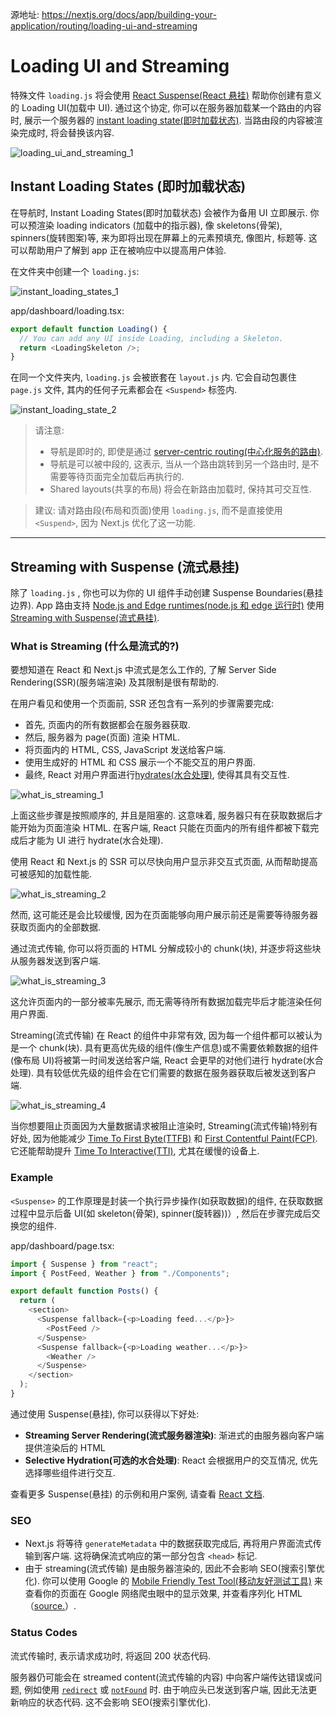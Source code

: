 源地址: https://nextjs.org/docs/app/building-your-application/routing/loading-ui-and-streaming

# Loading UI and Streaming

特殊文件 `loading.js` 将会使用 [React Suspense(React 悬挂)](https://react.dev/reference/react/Suspense) 帮助你创建有意义的 Loading UI(加载中 UI). 通过这个协定, 你可以在服务器加载某一个路由的内容时, 展示一个服务器的 [instant loading state(即时加载状态)](https://nextjs.org/docs/app/building-your-application/routing/loading-ui-and-streaming#instant-loading-states). 当路由段的内容被渲染完成时, 将会替换该内容.

![loading_ui_and_streaming_1](https://nextjs.org/_next/image?url=%2Fdocs%2Fdark%2Floading-ui.png&w=3840&q=75&dpl=dpl_Ejtt9BCyCFNeRJdBoVsM9Es9x8xe)

## Instant Loading States (即时加载状态)

在导航时, Instant Loading States(即时加载状态) 会被作为备用 UI 立即展示. 你可以预渲染 loading indicators (加载中的指示器), 像 skeletons(骨架), spinners(旋转图案)等, 来为即将出现在屏幕上的元素预填充, 像图片, 标题等. 这可以帮助用户了解到 app 正在被响应中以提高用户体验.

在文件夹中创建一个 `loading.js`:

![instant_loading_states_1](https://nextjs.org/_next/image?url=%2Fdocs%2Fdark%2Floading-special-file.png&w=3840&q=75&dpl=dpl_Ejtt9BCyCFNeRJdBoVsM9Es9x8xe)

app/dashboard/loading.tsx:

```typescript
export default function Loading() {
  // You can add any UI inside Loading, including a Skeleton.
  return <LoadingSkeleton />;
}
```

在同一个文件夹内, `loading.js` 会被嵌套在 `layout.js` 内. 它会自动包裹住 `page.js` 文件, 其内的任何子元素都会在 `<Suspend>` 标签内.

![instant_loading_state_2](https://nextjs.org/_next/image?url=%2Fdocs%2Fdark%2Floading-overview.png&w=3840&q=75&dpl=dpl_Ejtt9BCyCFNeRJdBoVsM9Es9x8xe)

> 请注意:
>
> - 导航是即时的, 即使是通过 [server-centric routing(中心化服务的路由)](https://nextjs.org/docs/app/building-your-application/routing/linking-and-navigating#how-routing-and-navigation-works).
> - 导航是可以被中段的, 这表示, 当从一个路由跳转到另一个路由时, 是不需要等待页面完全加载后再执行的.
> - Shared layouts(共享的布局) 将会在新路由加载时, 保持其可交互性.

<!-- TODO: 猜测: 而不是直接使用 `<Suspend>`  -->

> 建议: 请对路由段(布局和页面)使用 `loading.js`, 而不是直接使用 `<Suspend>`, 因为 Next.js 优化了这一功能.

---

## Streaming with Suspense (流式悬挂)

除了 `loading.js` , 你也可以为你的 UI 组件手动创建 Suspense Boundaries(悬挂边界). App 路由支持 [Node.js and Edge runtimes(node.js 和 edge 运行时)](https://nextjs.org/docs/app/building-your-application/rendering/edge-and-nodejs-runtimes) 使用 [Streaming with Suspense(流式悬挂)](https://react.dev/reference/react/Suspense).

### What is Streaming (什么是流式的?)

要想知道在 React 和 Next.js 中流式是怎么工作的, 了解 Server Side Rendering(SSR)(服务端渲染) 及其限制是很有帮助的.

在用户看见和使用一个页面前, SSR 还包含有一系列的步骤需要完成:

- 首先, 页面内的所有数据都会在服务器获取.
- 然后, 服务器为 page(页面) 渲染 HTML.
- 将页面内的 HTML, CSS, JavaScript 发送给客户端.
- 使用生成好的 HTML 和 CSS 展示一个不能交互的用户界面.
- 最终, React 对用户界面进行[hydrates(水合处理)](https://react.dev/reference/react-dom/client/hydrateRoot#hydrating-server-rendered-html), 使得其具有交互性.

![what_is_streaming_1](https://nextjs.org/_next/image?url=%2Fdocs%2Fdark%2Fserver-rendering-without-streaming-chart.png&w=3840&q=75&dpl=dpl_Ejtt9BCyCFNeRJdBoVsM9Es9x8xe)

上面这些步骤是按照顺序的, 并且是阻塞的. 这意味着, 服务器只有在获取数据后才能开始为页面渲染 HTML. 在客户端, React 只能在页面内的所有组件都被下载完成后才能为 UI 进行 hydrate(水合处理).

使用 React 和 Next.js 的 SSR 可以尽快向用户显示非交互式页面, 从而帮助提高可被感知的加载性能.

![what_is_streaming_2](https://nextjs.org/_next/image?url=%2Fdocs%2Fdark%2Fserver-rendering-without-streaming.png&w=3840&q=75&dpl=dpl_Ejtt9BCyCFNeRJdBoVsM9Es9x8xe)

然而, 这可能还是会比较缓慢, 因为在页面能够向用户展示前还是需要等待服务器获取页面内的全部数据.

通过流式传输, 你可以将页面的 HTML 分解成较小的 chunk(块), 并逐步将这些块从服务器发送到客户端.

![what_is_streaming_3](https://nextjs.org/_next/image?url=%2Fdocs%2Fdark%2Fserver-rendering-with-streaming.png&w=3840&q=75&dpl=dpl_Ejtt9BCyCFNeRJdBoVsM9Es9x8xe)

这允许页面内的一部分被率先展示, 而无需等待所有数据加载完毕后才能渲染任何用户界面.

Streaming(流式传输) 在 React 的组件中非常有效, 因为每一个组件都可以被认为是一个 chunk(块). 具有更高优先级的组件(像生产信息)或不需要依赖数据的组件(像布局 UI)将被第一时间发送给客户端, React 会更早的对他们进行 hydrate(水合处理). 具有较低优先级的组件会在它们需要的数据在服务器获取后被发送到客户端.

![what_is_streaming_4](https://nextjs.org/_next/image?url=%2Fdocs%2Fdark%2Fserver-rendering-with-streaming-chart.png&w=3840&q=75&dpl=dpl_Ejtt9BCyCFNeRJdBoVsM9Es9x8xe)

当你想要阻止页面因为大量数据请求被阻止渲染时, Streaming(流式传输)特别有好处, 因为他能减少 [Time To First Byte(TTFB)](https://web.dev/ttfb/) 和 [First Contentful Paint(FCP)](https://web.dev/first-contentful-paint/). 它还能帮助提升 [Time To Interactive(TTI)](https://developer.chrome.com/en/docs/lighthouse/performance/interactive/), 尤其在缓慢的设备上.

### Example

`<Suspense>` 的工作原理是封装一个执行异步操作(如获取数据)的组件, 在获取数据过程中显示后备 UI(如 skeleton(骨架), spinner(旋转器))）, 然后在步骤完成后交换您的组件.

app/dashboard/page.tsx:

```typescript
import { Suspense } from "react";
import { PostFeed, Weather } from "./Components";

export default function Posts() {
  return (
    <section>
      <Suspense fallback={<p>Loading feed...</p>}>
        <PostFeed />
      </Suspense>
      <Suspense fallback={<p>Loading weather...</p>}>
        <Weather />
      </Suspense>
    </section>
  );
}
```

通过使用 Suspense(悬挂), 你可以获得以下好处:

- **Streaming Server Rendering(流式服务器渲染)**: 渐进式的由服务器向客户端提供渲染后的 HTML
- **Selective Hydration(可选的水合处理)**: React 会根据用户的交互情况, 优先选择哪些组件进行交互.

查看更多 Suspense(悬挂) 的示例和用户案例, 请查看 [React 文档](https://react.dev/reference/react/Suspense).

### SEO

- Next.js 将等待 `generateMetadata` 中的数据获取完成后, 再将用户界面流式传输到客户端. 这将确保流式响应的第一部分包含 `<head>` 标记.
- 由于 streaming(流式传输) 是由服务器渲染的, 因此不会影响 SEO(搜索引擎优化). 你可以使用 Google 的 [Mobile Friendly Test Tool(移动友好测试工具)](https://search.google.com/test/mobile-friendly) 来查看你的页面在 Google 网络爬虫眼中的显示效果, 并查看序列化 HTML（[source.](https://web.dev/rendering-on-the-web/#seo-considerations)）.

### Status Codes

流式传输时, 表示请求成功时, 将返回 200 状态代码.

服务器仍可能会在 streamed content(流式传输的内容) 中向客户端传达错误或问题, 例如使用 [`redirect`](https://nextjs.org/docs/app/api-reference/functions/redirect) 或 [`notFound`](https://nextjs.org/docs/app/api-reference/functions/not-found) 时. 由于响应头已发送到客户端, 因此无法更新响应的状态代码. 这不会影响 SEO(搜索引擎优化).
